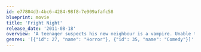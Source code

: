 ```yaml
---
id: e77804d3-4bc6-4284-98f8-7e909afafc58
blueprint: movie
title: 'Fright Night'
release_date: '2011-08-18'
overview: 'A teenager suspects his new neighbour is a vampire. Unable to convince anyone, he tries to enlist the help of a self-proclaimed vampire hunter and magician in this remake of the 1985 comedy-horror classic.'
genres: '[{"id": 27, "name": "Horror"}, {"id": 35, "name": "Comedy"}]'
---
```


